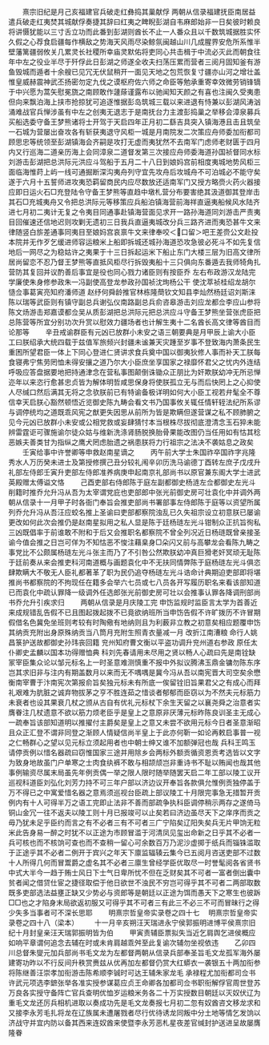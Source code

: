 <!-- { "loadSidebar": true } -->
　　熹宗旧纪是月己亥福建官兵破走红彝捣其巢献俘  两朝从信录福建抚臣南居益遣兵破走红夷焚其城献俘奏捷其辞曰红夷之睥睨彭湖自韦麻郎始非一日矣彼时赖良将讲慑犹能以三寸舌立功而此番到彭湖则酋长不止一人番众且以千数筑城据胜实怀久假之心荐食启疆每作横敌之势海天风雨尽染鲸氛闽越山川几成腥界安危所系惟半壁藩篱疆弱攸关几累灵长社稷所幸庙灵默佑将吏同心共击楫于中流必灭此而朝食往年中左之役业半尽于歼俘此日彭湖之师遂全收夫扫荡压累而营者三阅月固知釜有游鱼毁城而遁者十余艘已见冗无伏鼠稍开一面见天地之包荒恢复寸疆亦山河之增壮盖惟皇威赫震神武丕扬密勿定九伐之谟枢府佐六师之命臣等勉承重寄幸效微劳销锋镝于中兴愿为蒿矢慰冕旒之南顾敢作蘧蒢谨露布以驰闻知天颜之有喜也注闽久受夷患但向来飘泊海上挟市抢掠犹可追逐惟据彭岛筑城三载以来进退有恃兼以彭湖风涛汹涌难战官兵惮涉虽有中左之创夷无退志于是南抚台力主渡彭捣巢之举移会漳泉募兵买船选委守备王梦熊诸将士开驾于天启四年正月初二繇吉具突入镇海港且击且筑垒一石城为营屡出奋攻各有斩获夷退守风柜一城是月南院发二次策应舟师委加衔都司顾思忠等统领至彭湖镇海会齐嗣是攻打无虚而夷犹然不去南军门虑师老财匮于四月内又行巡海二道亲历海上会同漳泉二道督发第三次接应舟师委海道孙国祯督同水标刘游击彭湖把总洪际元洪应斗驾船于五月二十八日到娘妈宫前相度夷城地势风柜三面临海惟莳上屿一线可通掘断深沟夷舟列守宜先攻舟后攻城舟不可泊城必不能守矣遂于六月十五誓师进攻夷恐羁留商民内应尽数放还适南军门又授方略赍火药火器接应即日运火石□充登陆令守备王梦熊等直趋中墩札营分布要害绝其汲道御其登岸击其石□充城夷舟又令把总洪际元等移策应兵船泊镇海营前海祥直逼夷船候风水陆齐进七月初二夷计无复之令夷目同通事赴镇海营面见求开一路孙海道同刘游击严责夷目回催速还信地迟则攻剿无遗初三日我兵直逼夷城改分兵三路齐进而夷恐甚牛文来律随竖白旂差通事同夷目至娘妈宫哀禀牛文来律奉咬＜口留＞吧王差赍公文赴投本院并无作歹乞缓进师容运粮米上船即拆城还城孙海道恐攻急彼必死斗不如先复信地后一网尽之为稳姑许之夷果于十三日拆起运米下船止东门大楼三层为旧高文律所居尚留恋不忍乃督王梦熊等直抵风柜尽行拆毁夷船十三只俱向东番遁去我师犄角扎营防其复回并议酌善后事宜是役也同心戮力诸臣则有按臣乔  左右布政游汉龙陆完学廉使朱身修参政朱一冯副使高登龙参政孙国祯沈珣杨公干  使沈萃祯桂绍龙胡尔慥佥事葛寅亮知府潘师道  赵纾何舜龄推官林栋隆蕳钦文知县李灿然杨廷诏刘斯涞陈以瑞等武臣则有镇守副总兵谢弘仪南路副总兵俞咨皋游击刘应龙都佥李应山参将陈文炀游击郑嘉谟都佥吴从质彭湖把总洪际元把总洪应斗守备王梦熊坐营张虎臣把总陈营等所宜分别功次升赏以慰效力疆场者也计解生夷十二名酋长高文律等酋目而论那等
　　辛丑戒谕群臣有元凶已放群小未安之语三朝要典是月甲辰上谕大小臣工曰朕绍承大统四载于兹值军旅频兴封疆未谧兼天灾踵至岁事不登致海内萧条民生重困所望君臣一体上下同心登进仁贤讲求食兵奠中国以御夷狄修人事而补天工朕每食寝弗宁焦劳罔恤未得安攘之道乃尔大小臣庶坐享国家之禄靡怀君父之忧内外连结呼吸应答盘据要地把持通津念在营私事图颠倒诛锄众正朋比为奸欺朕幼冲无所忌惮迩年以来恣行愈甚忠贞皆为解体明哲咸思保身将使朕孤立无与而后快罔上之心抑使人尽缄口然后满其无将之念欤朕前已有特谕备极详明如何大小臣工视若弁髦全不尊信幸天启朕心豁然顿悟近览御史陈九畴会看文书乃国事攸关辄任情轩轾法纪所系谬与调停统均之道既乖风宪之猷更失因思从前所为皆是欺瞒但遂营谋之私不顾肺腑之见今元凶已放群小未安或公相党救或妄肆猜忖本当根株尽拔彻底澄清念玉石猝未能辨雷霆讵可骤施谕尔徒众姑与维新洗涤肾肠脱换胎骨果能改图仍当任用如有怙其稔恶嫉夫善类甘为指纵之鹰犬罔虑胎遗之祸患朕将力行祖宗之法决不袭姑息之政矣
　　壬寅给事中许誉卿等申救赵南星谪之
　　丙午前大学士朱国祚卒国祚字兆隆秀水人万历癸未进士及第授修撰己丑分较礼闱辛卯历洗马谕德丁酉转左庶子戊戌升礼部左侍郎壬寅升吏部左侍郎准养病庚申起南京礼部尚书以原官兼东阁大学士进武英殿赠太傅谥文恪
　　己酉吏部右侍郎陈于庭左副都御史杨涟左佥都御史左光斗削籍时推乔允升冯从吾为太宰谓党庇也吏部郎中张光前御史房可壮袁化中并调外两朝从信录十一月甲子时各衙门奉旨会推吏部尚书署部事左侍郎陈于庭等以资望所属列乔允升冯从吾汪应蛟名推上圣谕曰吏部都察院浊乱已久失祖宗设立初意朕已屡谕更改如何此次会推仍是赵南星拟用之私人显是陈于廷杨琏左光斗钳制众正抗旨徇私三凶既倡率于前谁敢不附和于后又会推职名都察院不曾全列况近日杨琏既曾亲接圣谕今值会推之日岂可佯为不知怙恶不悛注藉臬身□朵闪又前与高攀龙会看陈九畴之事党比不公颇属杨琏左光斗张主而乃了不引咎公然欺朕幼冲真巨猾老奸冥顽无耻陈于廷前奏从来会推吏科河南道概与画题袁化中不无扶同情弊陈于庭杨琏左光斗俱恣肆欺瞒大不敬无人臣礼都著革了职为民仍追夺杨琏左光斗诰命计典期迫吏部即将堪推尚书都察院的不拘现任在籍多会举六七员或七八员各开写履历职名来看该部知道已而袁化中疏认罪降一级调外任选郎张光前御史房可壮以会推事认罪各降调刑部尚书乔允升引疾求归
　　两朝从信录是月庆陵工完  申饬监规时监臣言太学为首善近来成规错乱告假不已且图起拨起拨不已竟欲纳班所当申饬告假不许旷拨历不许冒期假借名色冀免坐班则考较有时陶儆有地纳则且为利薮非立教之初意矣相应题覆申饬其纳贡充附出身原殊纳贡当八筒月充附生照青衣量减一月  改折江南漕粮  命行人姚昌箓护送故都御史孙玮丧回籍  兖州知府曹文衡以平盗功调升兖州道右参政  原任太仆卿史孟麟以国本功得赠恤典  科刘先春请用未尽用之贤以畅人心疏曰先是南铨缺冡宰臣集众论以邹元标名上一时圣意难测慎重不报中外拟议腾沸玉鼎金镛勿陈东序岂其求旧非与注内有期盖数月以来而无不喁喁是冀今冯从吾以南宪晋大司空矣余懋衡南宰曹于汴南宪次第报俞旨矣独元标未有所底一俟留铨旧旨果君父之有成心而拜礼艰难为肮脏之诚弃物拔茅之亨不胜连茹之惜谈者郁郁而臣窃以为不然夫元标筋力未衰者也设其果衰几杖之颁从古自有优礼元标杖下余生天留之以襄尧舜之治意者实膺眷注几杖遗意不欲以筋力烦老臣乎是皇上之意原非厌薄元标昨陈良训圣主无成心一疏奉旨该部知道明以推擢付主爵矣是皇上之意又未尝不欲用元标今日者圣意渐昭且众正汇登不谓非同登之渐顾人情疑信尚半皇上于此亦何靳一如论再敕启事普一视之仁畅群心之望以见元标立须起用者也中朝士绅又谁不加额弹冠也哉  兵科王鸣玉请停贡例以惜名器疏曰窃惟国家三途并用除乡会两标外额贡循资恩贡考选皆以文字为致身地故虽门户单寒之士肉食纨裤不敢与相颉颃岂非重诗书不耻以贿闻也哉其他事例输资尽属末局虽先年例贡偶一举之限人限时随举随罢天启二年工部以陵工议开巡视科道臣刘弘化刘芳力持不可三年户部以济边议开奉旨各款俱允惟例贡独停盖于万不得已之中寓爱惜名器之意焉须巡视台臣疏上部议陵工十月限完事急无措暂开贡例内有十人可得半万之语工完即止法非不善而部疏争执科臣调停稍示两存之遂倚马铜山金冗一往不返夫以陵工则十月已报竣可以止矣若曰济边虽尽天下之庠序而贡之毋乃犹未足乎臣约而言之有不必者三有不可者三广宁陷矣辽阳失矣兵无片甲饷无粒米此告身易一醉之时犹不以正途为市顾冒滥于河清凤见玺出命新之日乎其不必者一兵可核也而不核饷可查也而不查稍一留心可余数百万乃泥沙虚掷于纸兵而锱铢滥取于正途乎其不必者二例开于宾兴之年天下廪监辐辏云集今已五阅月咨送吏部不过数十人所得几何而冒鬻爵之虚名其不必者三廪生曾经学臣优取尽一时誉髦阅各省贤书中式大半今一趋于贿士风日下士气日卑所忧不但在乏财矣其不可者一富者倒出囊中贫者闻之借贷仕宦之捷径取偿于他日欲世不浊民不穷岂可得乎其不可者二两部取数既多吏部选法益壅正缺又少势必与资郎等是朝廷以正途为饵而愚天下之寒生也彼跅□□也之才陷身末局欲返初服又可得乎其不可者三有此三不必三不可而冒昧行之得少失多当事者可不深长思耶
　　明熹宗哲皇帝实录卷之四十七
　明熹宗哲皇帝实录卷之四十八（梁本）
　　十一月辛亥朔汪天瑞进永宁侯郭振明进博平侯熹宗旧纪十月封皇亲汪天瑞郭振明皆为伯
　　甲寅责辅臣票拟失当近乞肩舆乞进侯概应如响平章谓何追念去辅在时或未肯肩越乖舛至此复谕次辅勿坐视依违
　　乙卯四川总督朱燮元加兵部尚书毛文龙为左都督两朝从信录兵部奉圣旨毛文龙孤军海外屡建寄功昨以不行反间升秩赏赉兹从优再加左都督仍赏大红蟒衣一袭银五十两加衔参将陈继善汪崇孝加衔游击陈希顺李铖时可达王辅朱家龙毛  承禄程尤加衔都司佥书许武元项选李鏣张举各准实授参谋葛应贞王命卿各加都司佥书职衔解俘官周世登苏万良各实授守备阵亡官兵查明优恤岁运粮米务各二十万实授数目朝廷以灭奴伏辽为重毛文龙还厉兵相机进取以奏成功先是毛文龙奏报七月初二忽有奴酋咨文移龙求和又接李永芳毛扎将龙在辽族属未遭屠戮者尽行优待诱龙同叛中分土地等情乞发饷以济战守并宜内防以备其西来连奴酋来使暨李永芳恶札星夜差官缄封护送进呈故屡膺隆眷
